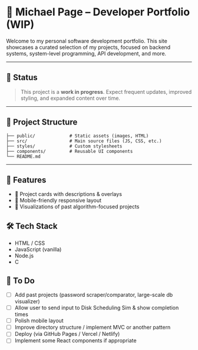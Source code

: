 # 🧠 Michael Page – Developer Portfolio (WIP)

Welcome to my personal software development portfolio. This site showcases a curated selection of my projects, focused on backend systems, system-level programming, API development, and more.

---

## 🚧 Status

> This project is a **work in progress**. Expect frequent updates, improved styling, and expanded content over time.

---

## 📁 Project Structure
```
├── public/             # Static assets (images, HTML)
├── src/                # Main source files (JS, CSS, etc.)
├── styles/             # Custom stylesheets
├── components/         # Reusable UI components
└── README.md
```
---

## 🧩 Features

- 📄 Project cards with descriptions & overlays
- 📱 Mobile-friendly responsive layout
- 🧪 Visualizations of past algorithm-focused projects

## 🛠️ Tech Stack

- HTML / CSS
- JavaScript (vanilla)
- Node.js
- C

## 📌 To Do

- [ ] Add past projects (password scraper/comparator, large-scale db visualizer)
- [ ] Allow user to send input to Disk Scheduling Sim & show completion times
- [ ] Polish mobile layout
- [ ] Improve directory structure / implement MVC or another pattern
- [ ] Deploy (via GitHub Pages / Vercel / Netlify)
- [ ] Implement some React components if appropriate
